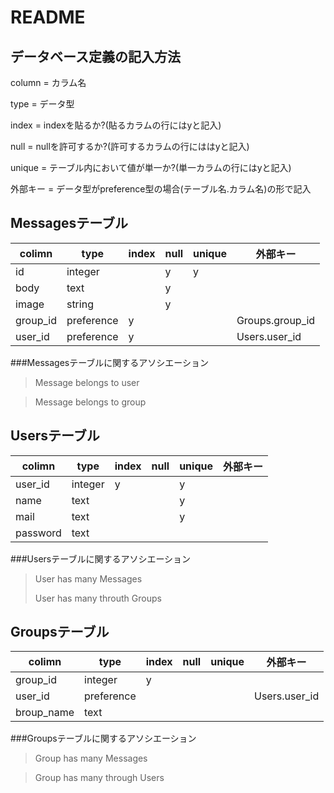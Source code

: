 # README

## データベース定義の記入方法

column = カラム名

type = データ型

index = indexを貼るか?(貼るカラムの行にはyと記入)

null = nullを許可するか?(許可するカラムの行にははyと記入)

unique = テーブル内において値が単一か?(単一カラムの行にはyと記入)

外部キー = データ型がpreference型の場合(テーブル名.カラム名)の形で記入


## Messagesテーブル



|colimn   | type      | index| null| unique|外部キー|
|---------|-----------|------|-----|-------|------|
| id      | integer   |      | y   | y     |      |
| body    | text      |      | y   |       |
| image   | string    |      | y   |       |
| group_id| preference| y    |     |       |Groups.group_id
| user_id | preference| y    |     |       |Users.user_id

###Messagesテーブルに関するアソシエーション
> Message belongs to user

> Message belongs to group



## Usersテーブル
>
| colimn  | type   | index| null| unique|外部キー
|---------|--------|------|-----|-------|-----
| user_id | integer| y    |     | y     |
| name    | text   |      |     | y     |
| mail    | text   |      |     | y     |
| password| text   |      |     |       |

###Usersテーブルに関するアソシエーション
> User has many Messages
>
> User has many throuth Groups

## Groupsテーブル
>
| colimn    | type      | index| null| unique|外部キー
|-----------|-----------|------|-----|-------|-----
| group_id  | integer   | y    |     |       |
| user_id   | preference|      |     |       |Users.user_id
| broup_name| text      |      |     |       |

###Groupsテーブルに関するアソシエーション

> Group has many Messages

> Group has many through Users



